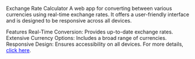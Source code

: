 Exchange Rate Calculator
A web app for converting between various currencies using real-time exchange rates. It offers a user-friendly interface and is designed to be responsive across all devices.

Features
Real-Time Conversion: Provides up-to-date exchange rates.
Extensive Currency Options: Includes a broad range of currencies.
Responsive Design: Ensures accessibility on all devices.
For more details, <a href="https://manaspokhriyal.github.io/Exchange-Rate-Calculator/" style="color: blue;">click here</a>.

